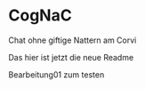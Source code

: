CogNaC
======

Chat ohne giftige Nattern am Corvi


Das hier ist jetzt die neue Readme


Bearbeitung01 zum testen